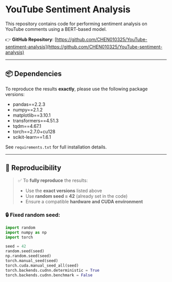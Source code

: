 # YouTube Sentiment Analysis

This repository contains code for performing sentiment analysis on YouTube comments using a BERT-based model.

👉 **GitHub Repository**: [https://github.com/CHEN010325/YouTube-sentiment-analysis](https://github.com/CHEN010325/YouTube-sentiment-analysis)

---

## 📦 Dependencies

To reproduce the results **exactly**, please use the following package versions:

- pandas==2.2.3  
- numpy==2.1.2  
- matplotlib==3.10.1  
- transformers==4.51.3  
- tqdm==4.67.1  
- torch==2.7.0+cu128  
- scikit-learn==1.6.1  

See `requirements.txt` for full installation details.

---

## 🔁 Reproducibility

> ✅ To **fully reproduce** the results:
>
> - Use the **exact versions** listed above  
> - Use **random seed = 42** (already set in the code)  
> - Ensure a compatible **hardware and CUDA environment**

### 🔒 Fixed random seed:

```python
import random
import numpy as np
import torch

seed = 42
random.seed(seed)
np.random.seed(seed)
torch.manual_seed(seed)
torch.cuda.manual_seed_all(seed)
torch.backends.cudnn.deterministic = True
torch.backends.cudnn.benchmark = False
